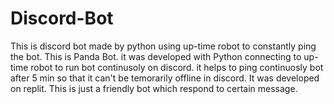 # Discord-Bot
This is discord bot made by python using up-time robot to constantly ping the bot.
This is Panda Bot.
it was developed with Python connecting to up-time robot to run bot continusoly on discord.
it helps to ping continuosly bot after 5 min so that it can't be temorarily offline in discord.
It was developed on replit.
This is just a friendly bot which respond to certain message.

